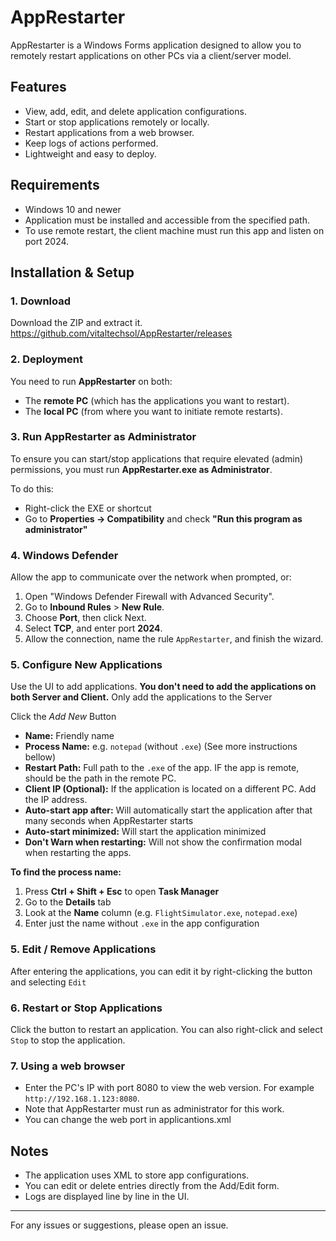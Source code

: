 ﻿# AppRestarter

AppRestarter is a Windows Forms application designed to allow you to remotely restart applications on other PCs via a client/server model.

## Features

* View, add, edit, and delete application configurations.
* Start or stop applications remotely or locally.
* Restart applications from a web browser.
* Keep logs of actions performed.
* Lightweight and easy to deploy.

## Requirements

* Windows 10 and newer
* Application must be installed and accessible from the specified path.
* To use remote restart, the client machine must run this app and listen on port 2024.

## Installation & Setup

### 1. Download

Download the ZIP and extract it. https://github.com/vitaltechsol/AppRestarter/releases


### 2. Deployment

You need to run **AppRestarter** on both:

* The **remote PC** (which has the applications you want to restart).
* The **local PC** (from where you want to initiate remote restarts).

### 3. Run AppRestarter as Administrator

To ensure you can start/stop applications that require elevated (admin) permissions, you must run **AppRestarter.exe as Administrator**.

To do this:

* Right-click the EXE or shortcut
* Go to **Properties → Compatibility** and check **"Run this program as administrator"**

### 4. Windows Defender
Allow the app to communicate over the network when prompted, or:
1. Open "Windows Defender Firewall with Advanced Security".
2. Go to **Inbound Rules** > **New Rule**.
3. Choose **Port**, then click Next.
4. Select **TCP**, and enter port **2024**.
5. Allow the connection, name the rule `AppRestarter`, and finish the wizard.


### 5. Configure New Applications

Use the UI to add applications.
**You don't need to add the applications on both Server and Client.** Only add the applications to the Server

Click the *Add New* Button

* **Name:** Friendly name
* **Process Name:** e.g. `notepad` (without `.exe`) (See more instructions bellow)
* **Restart Path:** Full path to the `.exe` of the app. IF the app is remote, should be the path in the remote PC.
* **Client IP (Optional):** If the application is located on a different PC. Add the IP address.
* **Auto-start app after:** Will automatically start the application after that many seconds when AppRestarter starts
* **Auto-start minimized:** Will start the application minimized
* **Don't Warn when restarting:** Will not show the confirmation modal when restarting the apps.

**To find the process name:**

1. Press **Ctrl + Shift + Esc** to open **Task Manager**
2. Go to the **Details** tab
3. Look at the **Name** column (e.g. `FlightSimulator.exe`, `notepad.exe`)
4. Enter just the name without `.exe` in the app configuration

### 5. Edit / Remove Applications
After entering the applications, you can edit it by right-clicking the button and selecting `Edit`

### 6. Restart or Stop Applications
Click the button to restart an application. You can also right-click and select `Stop` to stop the application.

### 7. Using a web browser
* Enter the PC's IP with port 8080 to view the web version. 
  For example `http://192.168.1.123:8080`.
* Note that AppRestarter must run as administrator for this work.
* You can change the web port in applicantions.xml


## Notes

* The application uses XML to store app configurations.
* You can edit or delete entries directly from the Add/Edit form.
* Logs are displayed line by line in the UI.

---

For any issues or suggestions, please open an issue.
